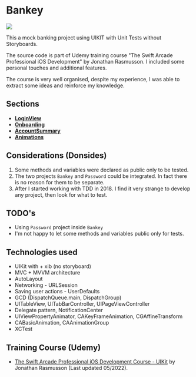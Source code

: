 # Bankey

<p>
    <img src="https://img.shields.io/badge/iOS-15.0+-orange.svg"/>
</p>

This a mock banking project using UIKIT with Unit Tests without Storyboards.

The source code is part of Udemy training course "The Swift Arcade Professional iOS Development" by Jonathan Rasmusson. I included some personal touches and additional features.

The course is very well organised, despite my experience, I was able to extract some ideas and reinforce my knowledge.

## Sections

+ __[LoginView](/.additional%20files/LoginView-README.md)__
+ __[Onboarding](/.additional%20files/Onboarding-README.md)__
+ __[AccountSummary](/.additional%20files/AccountSummary-README.md)__
+ __[Animations](/.additional%20files/AnimationREADME.md)__

## Considerations (Donsides)

1. Some methods and variables were declared as public only to be tested.
2. The two projects `Bankey` and `Password` could be integrated. In fact there is no reason for them to be separate.
3. After I started working with TDD in 2018. I find it very strange to develop any project, then look for what to test.

## TODO's

* Using `Password` project inside `Bankey`
* I'm not happy to let some methods and variables public only for tests.

## Technologies used

*  UIKit with + xib (no storyboard)
*  MVC + MVVM architecture
*  AutoLayout
*  Networking - URLSession
*  Saving user actions - UserDefaults
*  GCD (DispatchQueue.main, DispatchGroup)
*  UITableView, UITabBarController, UIPageViewController
*  Delegate pattern, NotificationCenter
*  UIViewPropertyAnimator, CAKeyFrameAnimation, CGAffineTransform
*  CABasicAnimation, CAAnimationGroup
*  XCTest

## Training Course (Udemy)

+ [The Swift Arcade Professional iOS Development Course - UIKit](https://www.udemy.com/course/the-swift-arcade-professional-ios-development-course-uikit/) by Jonathan Rasmusson (Last updated 05/2022).
